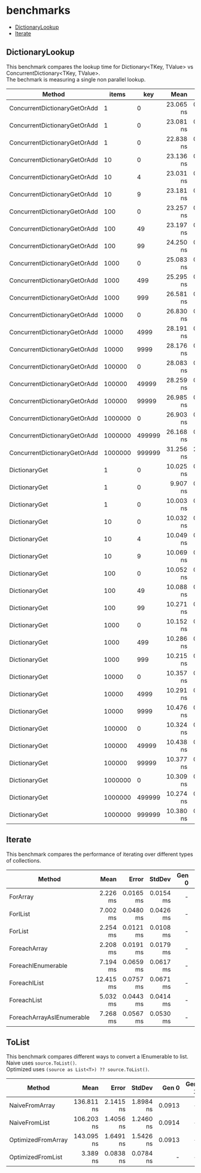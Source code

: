 # benchmarks

* [DictionaryLookup](#DictionaryLookup)
* [Iterate](#Iterate)

## DictionaryLookup

This benchmark compares the lookup time for Dictionary<TKey, TValue> vs ConcurrentDictionary<TKey, TValue>.  
The bechmark is measuring a single non parallel lookup.

|                       Method |   items |    key |      Mean |     Error |    StdDev |    Median |
|----------------------------- |-------- |------- |----------:|----------:|----------:|----------:|
| ConcurrentDictionaryGetOrAdd |       1 |      0 | 23.065 ns | 0.2962 ns | 0.2771 ns | 22.967 ns |
| ConcurrentDictionaryGetOrAdd |       1 |      0 | 23.081 ns | 0.2467 ns | 0.2187 ns | 23.114 ns |
| ConcurrentDictionaryGetOrAdd |       1 |      0 | 22.838 ns | 0.1512 ns | 0.1340 ns | 22.839 ns |
| ConcurrentDictionaryGetOrAdd |      10 |      0 | 23.136 ns | 0.2094 ns | 0.1856 ns | 23.119 ns |
| ConcurrentDictionaryGetOrAdd |      10 |      4 | 23.031 ns | 0.1429 ns | 0.1266 ns | 23.052 ns |
| ConcurrentDictionaryGetOrAdd |      10 |      9 | 23.181 ns | 0.2192 ns | 0.1830 ns | 23.177 ns |
| ConcurrentDictionaryGetOrAdd |     100 |      0 | 23.257 ns | 0.4297 ns | 0.3809 ns | 23.156 ns |
| ConcurrentDictionaryGetOrAdd |     100 |     49 | 23.197 ns | 0.1905 ns | 0.1591 ns | 23.269 ns |
| ConcurrentDictionaryGetOrAdd |     100 |     99 | 24.250 ns | 0.5749 ns | 0.7675 ns | 24.457 ns |
| ConcurrentDictionaryGetOrAdd |    1000 |      0 | 25.083 ns | 0.5916 ns | 0.4940 ns | 24.917 ns |
| ConcurrentDictionaryGetOrAdd |    1000 |    499 | 25.295 ns | 0.2937 ns | 0.2603 ns | 25.338 ns |
| ConcurrentDictionaryGetOrAdd |    1000 |    999 | 26.581 ns | 0.5859 ns | 0.4892 ns | 26.507 ns |
| ConcurrentDictionaryGetOrAdd |   10000 |      0 | 26.830 ns | 0.5551 ns | 0.5192 ns | 26.781 ns |
| ConcurrentDictionaryGetOrAdd |   10000 |   4999 | 28.191 ns | 0.6835 ns | 0.7019 ns | 27.986 ns |
| ConcurrentDictionaryGetOrAdd |   10000 |   9999 | 28.176 ns | 0.3369 ns | 0.2987 ns | 28.092 ns |
| ConcurrentDictionaryGetOrAdd |  100000 |      0 | 28.083 ns | 0.3659 ns | 0.3422 ns | 28.127 ns |
| ConcurrentDictionaryGetOrAdd |  100000 |  49999 | 28.259 ns | 0.6713 ns | 0.6593 ns | 28.202 ns |
| ConcurrentDictionaryGetOrAdd |  100000 |  99999 | 26.985 ns | 0.2794 ns | 0.2333 ns | 27.086 ns |
| ConcurrentDictionaryGetOrAdd | 1000000 |      0 | 26.903 ns | 0.3711 ns | 0.3099 ns | 27.008 ns |
| ConcurrentDictionaryGetOrAdd | 1000000 | 499999 | 26.168 ns | 0.5377 ns | 0.5030 ns | 25.971 ns |
| ConcurrentDictionaryGetOrAdd | 1000000 | 999999 | 31.256 ns | 2.8223 ns | 8.2328 ns | 27.425 ns |
|                DictionaryGet |       1 |      0 | 10.025 ns | 0.1623 ns | 0.1439 ns | 10.057 ns |
|                DictionaryGet |       1 |      0 |  9.907 ns | 0.1467 ns | 0.1300 ns |  9.942 ns |
|                DictionaryGet |       1 |      0 | 10.003 ns | 0.1092 ns | 0.1021 ns | 10.025 ns |
|                DictionaryGet |      10 |      0 | 10.032 ns | 0.1444 ns | 0.1280 ns | 10.049 ns |
|                DictionaryGet |      10 |      4 | 10.049 ns | 0.1154 ns | 0.1080 ns | 10.017 ns |
|                DictionaryGet |      10 |      9 | 10.069 ns | 0.2136 ns | 0.1998 ns | 10.035 ns |
|                DictionaryGet |     100 |      0 | 10.052 ns | 0.2667 ns | 0.2495 ns |  9.997 ns |
|                DictionaryGet |     100 |     49 | 10.088 ns | 0.3103 ns | 0.3048 ns | 10.163 ns |
|                DictionaryGet |     100 |     99 | 10.271 ns | 0.1848 ns | 0.1728 ns | 10.201 ns |
|                DictionaryGet |    1000 |      0 | 10.152 ns | 0.2025 ns | 0.1894 ns | 10.045 ns |
|                DictionaryGet |    1000 |    499 | 10.286 ns | 0.1599 ns | 0.1418 ns | 10.281 ns |
|                DictionaryGet |    1000 |    999 | 10.215 ns | 0.2018 ns | 0.1888 ns | 10.187 ns |
|                DictionaryGet |   10000 |      0 | 10.357 ns | 0.1731 ns | 0.1351 ns | 10.328 ns |
|                DictionaryGet |   10000 |   4999 | 10.291 ns | 0.1789 ns | 0.1586 ns | 10.333 ns |
|                DictionaryGet |   10000 |   9999 | 10.476 ns | 0.1298 ns | 0.1215 ns | 10.481 ns |
|                DictionaryGet |  100000 |      0 | 10.324 ns | 0.1961 ns | 0.1738 ns | 10.295 ns |
|                DictionaryGet |  100000 |  49999 | 10.438 ns | 0.2361 ns | 0.2209 ns | 10.381 ns |
|                DictionaryGet |  100000 |  99999 | 10.377 ns | 0.2189 ns | 0.1941 ns | 10.372 ns |
|                DictionaryGet | 1000000 |      0 | 10.309 ns | 0.1888 ns | 0.1766 ns | 10.358 ns |
|                DictionaryGet | 1000000 | 499999 | 10.274 ns | 0.1737 ns | 0.1451 ns | 10.252 ns |
|                DictionaryGet | 1000000 | 999999 | 10.380 ns | 0.1454 ns | 0.1360 ns | 10.393 ns |

## Iterate

This benchmark compares the performance of iterating over different types of collections.

|                    Method |      Mean |     Error |    StdDev | Gen 0 | Gen 1 | Gen 2 | Allocated |
|-------------------------- |----------:|----------:|----------:|------:|------:|------:|----------:|
|                  ForArray |  2.226 ms | 0.0165 ms | 0.0154 ms |     - |     - |     - |         - |
|                  ForIList |  7.002 ms | 0.0480 ms | 0.0426 ms |     - |     - |     - |         - |
|                   ForList |  2.254 ms | 0.0121 ms | 0.0108 ms |     - |     - |     - |         - |
|              ForeachArray |  2.208 ms | 0.0191 ms | 0.0179 ms |     - |     - |     - |         - |
|        ForeachIEnumerable |  7.194 ms | 0.0659 ms | 0.0617 ms |     - |     - |     - |      40 B |
|              ForeachIList | 12.415 ms | 0.0757 ms | 0.0671 ms |     - |     - |     - |      40 B |
|               ForeachList |  5.032 ms | 0.0443 ms | 0.0414 ms |     - |     - |     - |         - |
| ForeachArrayAsIEnumerable |  7.268 ms | 0.0567 ms | 0.0530 ms |     - |     - |     - |      32 B |

## ToList

This benchmark compares different ways to convert a IEnumerable to list.  
Naive uses `source.ToList()`.  
Optimized uses `(source as List<T>) ?? source.ToList()`.

|             Method |       Mean |     Error |    StdDev |  Gen 0 | Gen 1 | Gen 2 | Allocated |
|------------------- |-----------:|----------:|----------:|-------:|------:|------:|----------:|
|     NaiveFromArray | 136.811 ns | 2.1415 ns | 1.8984 ns | 0.0913 |     - |     - |     144 B |
|      NaiveFromList | 106.203 ns | 1.4056 ns | 1.2460 ns | 0.0914 |     - |     - |     144 B |
| OptimizedFromArray | 143.095 ns | 1.6491 ns | 1.5426 ns | 0.0913 |     - |     - |     144 B |
|  OptimizedFromList |   3.389 ns | 0.0838 ns | 0.0784 ns |      - |     - |     - |         - |